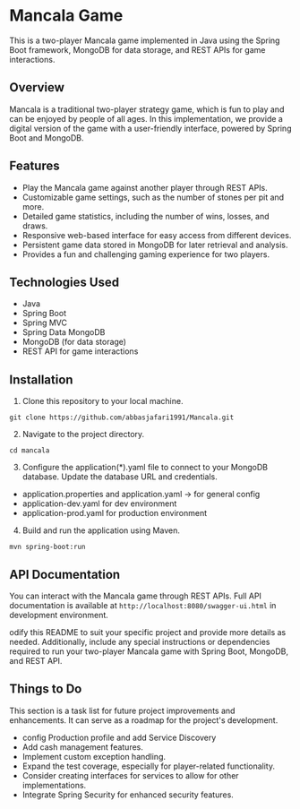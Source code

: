# Mancala Game

This is a two-player Mancala game implemented in Java using the Spring Boot framework, MongoDB for data storage, and
REST APIs for game interactions.

## Overview

Mancala is a traditional two-player strategy game, which is fun to play and can be enjoyed by people of all ages. In
this implementation, we provide a digital version of the game with a user-friendly interface, powered by Spring Boot and
MongoDB.

## Features

- Play the Mancala game against another player through REST APIs.
- Customizable game settings, such as the number of stones per pit and more.
- Detailed game statistics, including the number of wins, losses, and draws.
- Responsive web-based interface for easy access from different devices.
- Persistent game data stored in MongoDB for later retrieval and analysis.
- Provides a fun and challenging gaming experience for two players.

## Technologies Used

- Java
- Spring Boot
- Spring MVC
- Spring Data MongoDB
- MongoDB (for data storage)
- REST API for game interactions

## Installation

1. Clone this repository to your local machine.

```
git clone https://github.com/abbasjafari1991/Mancala.git
```

2. Navigate to the project directory.

```
cd mancala
```

3. Configure the application(*).yaml file to connect to your MongoDB database. Update the database URL and credentials.

- application.properties and application.yaml -> for general config
- application-dev.yaml for dev environment
- application-prod.yaml for production environment

4. Build and run the application using Maven.

```
mvn spring-boot:run
```

## API Documentation

You can interact with the Mancala game through REST APIs. Full API documentation is available
at `http://localhost:8080/swagger-ui.html` in development environment.

odify this README to suit your specific project and provide more details as needed. Additionally, include any special
instructions or dependencies required to run your two-player Mancala game with Spring Boot, MongoDB, and REST API.

## Things to Do

This section is a task list for future project improvements and enhancements. It can serve as a roadmap for the
project's development.

- config Production profile and add Service Discovery
- Add cash management features.
- Implement custom exception handling.
- Expand the test coverage, especially for player-related functionality.
- Consider creating interfaces for services to allow for other implementations.
- Integrate Spring Security for enhanced security features.
